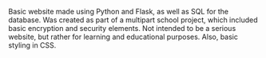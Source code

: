 Basic website made using Python and Flask, as well as SQL for the database. 
Was created as part of a multipart school project, which included basic encryption and security elements.
Not intended to be a serious website, but rather for learning and educational purposes.
Also, basic styling in CSS.
